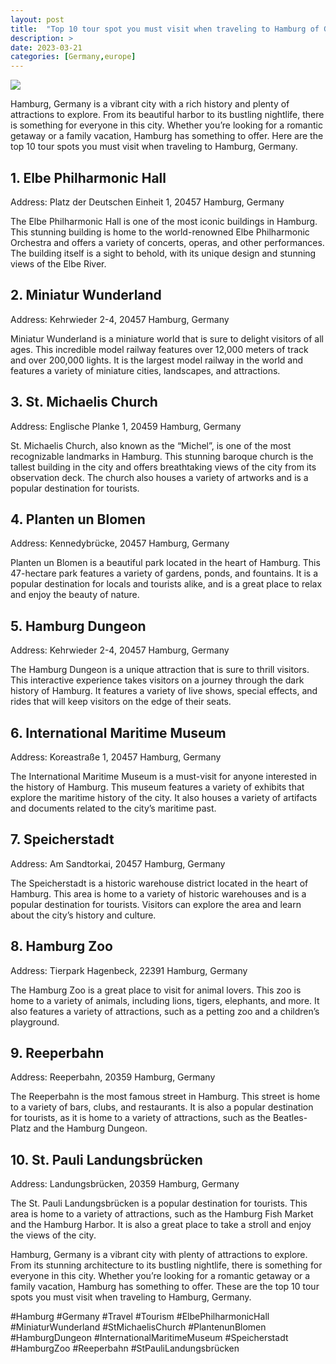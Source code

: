 ```yaml
---
layout: post
title:  "Top 10 tour spot you must visit when traveling to Hamburg of Germany"
description: >
date: 2023-03-21
categories: [Germany,europe]
---
```

<img src="https://source.unsplash.com/1600x900/?germany,hamburg">

Hamburg, Germany is a vibrant city with a rich history and plenty of attractions to explore. From its beautiful harbor to its bustling nightlife, there is something for everyone in this city. Whether you’re looking for a romantic getaway or a family vacation, Hamburg has something to offer. Here are the top 10 tour spots you must visit when traveling to Hamburg, Germany. 

## 1. Elbe Philharmonic Hall 
Address: Platz der Deutschen Einheit 1, 20457 Hamburg, Germany 

The Elbe Philharmonic Hall is one of the most iconic buildings in Hamburg. This stunning building is home to the world-renowned Elbe Philharmonic Orchestra and offers a variety of concerts, operas, and other performances. The building itself is a sight to behold, with its unique design and stunning views of the Elbe River. 

## 2. Miniatur Wunderland 
Address: Kehrwieder 2-4, 20457 Hamburg, Germany 

Miniatur Wunderland is a miniature world that is sure to delight visitors of all ages. This incredible model railway features over 12,000 meters of track and over 200,000 lights. It is the largest model railway in the world and features a variety of miniature cities, landscapes, and attractions. 

## 3. St. Michaelis Church 
Address: Englische Planke 1, 20459 Hamburg, Germany 

St. Michaelis Church, also known as the “Michel”, is one of the most recognizable landmarks in Hamburg. This stunning baroque church is the tallest building in the city and offers breathtaking views of the city from its observation deck. The church also houses a variety of artworks and is a popular destination for tourists. 

## 4. Planten un Blomen 
Address: Kennedybrücke, 20457 Hamburg, Germany 

Planten un Blomen is a beautiful park located in the heart of Hamburg. This 47-hectare park features a variety of gardens, ponds, and fountains. It is a popular destination for locals and tourists alike, and is a great place to relax and enjoy the beauty of nature. 

## 5. Hamburg Dungeon 
Address: Kehrwieder 2-4, 20457 Hamburg, Germany 

The Hamburg Dungeon is a unique attraction that is sure to thrill visitors. This interactive experience takes visitors on a journey through the dark history of Hamburg. It features a variety of live shows, special effects, and rides that will keep visitors on the edge of their seats. 

## 6. International Maritime Museum 
Address: Koreastraße 1, 20457 Hamburg, Germany 

The International Maritime Museum is a must-visit for anyone interested in the history of Hamburg. This museum features a variety of exhibits that explore the maritime history of the city. It also houses a variety of artifacts and documents related to the city’s maritime past. 

## 7. Speicherstadt 
Address: Am Sandtorkai, 20457 Hamburg, Germany 

The Speicherstadt is a historic warehouse district located in the heart of Hamburg. This area is home to a variety of historic warehouses and is a popular destination for tourists. Visitors can explore the area and learn about the city’s history and culture. 

## 8. Hamburg Zoo 
Address: Tierpark Hagenbeck, 22391 Hamburg, Germany 

The Hamburg Zoo is a great place to visit for animal lovers. This zoo is home to a variety of animals, including lions, tigers, elephants, and more. It also features a variety of attractions, such as a petting zoo and a children’s playground. 

## 9. Reeperbahn 
Address: Reeperbahn, 20359 Hamburg, Germany 

The Reeperbahn is the most famous street in Hamburg. This street is home to a variety of bars, clubs, and restaurants. It is also a popular destination for tourists, as it is home to a variety of attractions, such as the Beatles-Platz and the Hamburg Dungeon. 

## 10. St. Pauli Landungsbrücken 
Address: Landungsbrücken, 20359 Hamburg, Germany 

The St. Pauli Landungsbrücken is a popular destination for tourists. This area is home to a variety of attractions, such as the Hamburg Fish Market and the Hamburg Harbor. It is also a great place to take a stroll and enjoy the views of the city. 

Hamburg, Germany is a vibrant city with plenty of attractions to explore. From its stunning architecture to its bustling nightlife, there is something for everyone in this city. Whether you’re looking for a romantic getaway or a family vacation, Hamburg has something to offer. These are the top 10 tour spots you must visit when traveling to Hamburg, Germany. 

#Hamburg #Germany #Travel #Tourism #ElbePhilharmonicHall #MiniaturWunderland #StMichaelisChurch #PlantenunBlomen #HamburgDungeon #InternationalMaritimeMuseum #Speicherstadt #HamburgZoo #Reeperbahn #StPauliLandungsbrücken